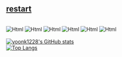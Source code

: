 <a href="https://cooltext.com"><h2> restart </h2></a>
<br />
<img alt="Html" src ="https://img.shields.io/badge/TypeScript-3178C6.svg?&style=for-the-badge&logo=TypeScript&logoColor=black"/>
<img alt="Html" src ="https://img.shields.io/badge/JavaScriipt-F7DF1E.svg?&style=for-the-badge&logo=JavaScript&logoColor=black"/>
<img alt="Html" src ="https://img.shields.io/badge/React-61DAFB.svg?&style=for-the-badge&logo=React&logoColor=black"/>
<img alt="Html" src ="https://img.shields.io/badge/NextJs-FFFFFF.svg?&style=for-the-badge&logo=Nextdotjs&logoColor=black"/>
<img alt="Html" src ="https://img.shields.io/badge/NestJs-E0234E.svg?&style=for-the-badge&logo=NestJs&logoColor=white"/>
<img alt="Html" src ="https://img.shields.io/badge/IntelliJ-8D5A9E.svg?&style=for-the-badge&logo=Intellijidea&logoColor=black"/>
<br />
<br />
[![yoonk1228's GitHub stats](https://github-readme-stats.vercel.app/api?username=yoonk1228&show_icons=true&theme=highcontrast)](https://github.com/yoonk1228/github-readme-stats)
<br />
[![Top Langs](https://github-readme-stats.vercel.app/api/top-langs/?username=anuraghazra&layout=compact&theme=highcontrast)](https://github.com/yoonk1228/github-readme-stats)
